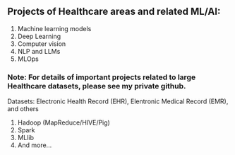 ## Projects of Healthcare areas and related ML/AI:
1. Machine learning models
2. Deep Learning
3. Computer vision
4. NLP and LLMs
5. MLOps

### Note: For details of important projects related to large Healthcare datasets, please see my private github.
Datasets: Electronic Health Record (EHR), Elentronic Medical Record (EMR), and others
1. Hadoop (MapReduce/HIVE/Pig)
2. Spark
3. MLlib
4. And more...
